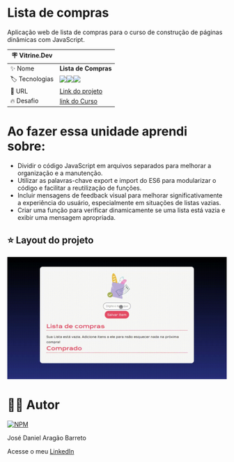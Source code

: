 # Lista de compras

Aplicação web de lista de compras para o curso de construção de páginas dinâmicas com JavaScript.

| :placard: Vitrine.Dev |     |
| -------------  | --- |
| :sparkles: Nome        | **Lista de Compras**
| :label: Tecnologias | <img src="https://img.shields.io/badge/HTML5-E34F26?style=for-the-badge&logo=html5&logoColor=white"><img src="https://img.shields.io/badge/CSS3-1572B6?style=for-the-badge&logo=css3&logoColor=white"><img src="https://img.shields.io/badge/JavaScript-F7DF1E?style=for-the-badge&logo=javascript&logoColor=black">
| :rocket: URL         | [Link do projeto]()
| :fire: Desafio     | [link do Curso](https://cursos.alura.com.br/course/javascript-construindo-paginas-dinamicas)

# Ao fazer essa unidade aprendi sobre: 

- Dividir o código JavaScript em arquivos separados para melhorar a organização e a manutenção.
- Utilizar as palavras-chave export e import do ES6 para modularizar o código e facilitar a reutilização de funções.
- Incluir mensagens de feedback visual para melhorar significativamente a experiência do usuário, especialmente em situações de listas vazias.
- Criar uma função para verificar dinamicamente se uma lista está vazia e exibir uma mensagem apropriada.

## ⭐ Layout do projeto
![Layout](https://github.com/DanielBarret0/javascript-construindo-paginas-dinamicas-lista-de-compras/blob/unidade-4/prints-gif/unidade-4.gif)

# 🙋‍♂️ Autor

[![NPM](https://img.shields.io/npm/l/react)](https://github.com/DanielBarret0/codeChella/blob/main/LICENSE.md)

José Daniel Aragão Barreto

Acesse o meu [LinkedIn](https://www.linkedin.com/in/daniel-barreto-1b763216a/)
